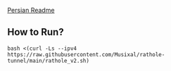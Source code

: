 [Persian Readme](https://github.com/Musixal/Rathole-Tunnel/blob/main/README_FA.md)

## How to Run?

```
bash <(curl -Ls --ipv4 https://raw.githubusercontent.com/Musixal/rathole-tunnel/main/rathole_v2.sh)
```
